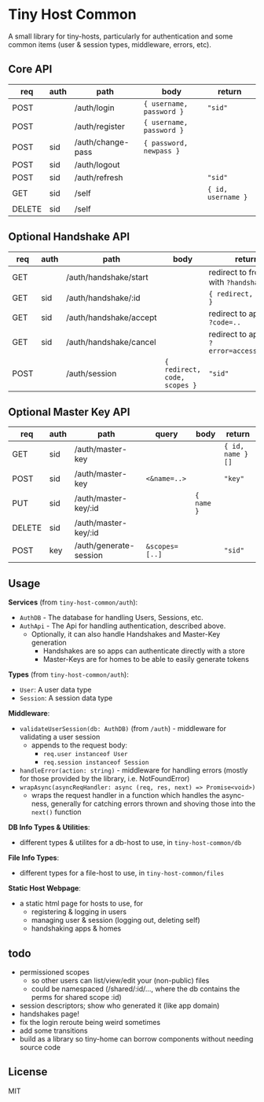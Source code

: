 # Tiny Host Common

A small library for tiny-hosts, particularly for authentication and some common
items (user & session types, middleware, errors, etc).

## Core API

|req   |auth|path             |body                    |return|
|------|----|-----------------|------------------------|------|
|POST  |    |/auth/login      |`{ username, password }`|`"sid"`|
|POST  |    |/auth/register   |`{ username, password }`||
|POST  |sid |/auth/change-pass|`{ password, newpass }` ||
|POST  |sid |/auth/logout     |                        ||
|POST  |sid |/auth/refresh    |                        |`"sid"`|
|GET   |sid |/self            |                        |`{ id, username }`|
|DELETE|sid |/self            |                        ||

## Optional Handshake API

|req |auth|path                  |body|return|
|----|----|----------------------|----|------|
|GET |    |/auth/handshake/start ||redirect to frontend with `?handshake=..`|
|GET |sid |/auth/handshake/:id   ||`{ redirect, scopes }`|
|GET |sid |/auth/handshake/accept||redirect to app with `?code=..`|
|GET |sid |/auth/handshake/cancel||redirect to app with `?error=access_denied`|
|POST|    |/auth/session         |`{ redirect, code, scopes }`|`"sid"`|

## Optional Master Key API

|req   |auth|path                  |query         |body      |return          |
|------|----|----------------------|--------------|----------|----------------|
|GET   |sid |/auth/master-key      |              |          |`{ id, name }[]`|
|POST  |sid |/auth/master-key      |`<&name=..>`  |          |`"key"`         |
|PUT   |sid |/auth/master-key/:id  |              |`{ name }`|                |
|DELETE|sid |/auth/master-key/:id  |              |          |                |
|POST  |key |/auth/generate-session|`&scopes=[..]`|          |`"sid"`         |

## Usage

**Services** (from `tiny-host-common/auth`):

- `AuthDB` - The database for handling Users, Sessions, etc.
- `AuthApi` - The Api for handling authentication, described above.
  - Optionally, it can also handle Handshakes and Master-Key generation
    - Handshakes are so apps can authenticate directly with a store
    - Master-Keys are for homes to be able to easily generate tokens

**Types** (from `tiny-host-common/auth`):

- `User`: A user data type
- `Session`: A session data type

**Middleware**:

- `validateUserSession(db: AuthDB)` (from `/auth`) - middleware for validating a user session
  - appends to the request body:
    - `req.user instanceof User`
    - `req.session instanceof Session`
- `handleError(action: string)` - middleware for handling errors
  (mostly for those provided by the library, i.e. NotFoundError)
- `wrapAsync(asyncReqHandler: async (req, res, next) => Promise<void>)`
  - wraps the request handler in a function which handles the async-ness,
  generally for catching errors thrown and shoving those into the `next()`
  function

**DB Info Types & Utilities**:

- different types & utilites for a db-host to use, in `tiny-host-common/db`

**File Info Types**:

- different types for a file-host to use, in `tiny-host-common/files`

**Static Host Webpage**:

- a static html page for hosts to use, for
  - registering & logging in users
  - managing user & session (logging out, deleting self)
  - handshaking apps & homes

## todo

- permissioned scopes
  - so other users can list/view/edit your (non-public) files
  - could be namespaced (/shared/:id/..., where the db contains the perms for
  shared scope :id)
- session descriptors; show who generated it (like app domain)
- handshakes page!
- fix the login reroute being weird sometimes
- add some transitions
- build as a library so tiny-home can borrow components without
needing source code

## License

MIT
